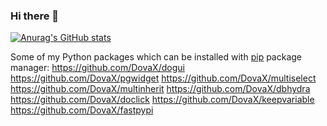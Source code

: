 ### Hi there 👋
[![Anurag's GitHub stats](https://github-readme-stats.vercel.app/api?username=dovax)](https://github.com/anuraghazra/github-readme-stats)


Some of my Python packages which can be installed with [pip](https://pip.pypa.io/en/stable/) package manager:
https://github.com/DovaX/dogui
https://github.com/DovaX/pgwidget
https://github.com/DovaX/multiselect
https://github.com/DovaX/multinherit
https://github.com/DovaX/dbhydra
https://github.com/DovaX/doclick
https://github.com/DovaX/keepvariable
https://github.com/DovaX/fastpypi


<!--
**DovaX/DovaX** is a ✨ _special_ ✨ repository because its `README.md` (this file) appears on your GitHub profile.

Here are some ideas to get you started:

- 🔭 I’m currently working on ...
- 🌱 I’m currently learning ...
- 👯 I’m looking to collaborate on ...
- 🤔 I’m looking for help with ...
- 💬 Ask me about ...
- 📫 How to reach me: ...
- 😄 Pronouns: ...
- ⚡ Fun fact: ...
-->
